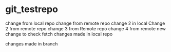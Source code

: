 # git_testrepo
change from local repo
change from remote repo
change 2 in local
Change 2 from remote repo
change 3 from Remote repo
change 4 from remote
new change to check fetch
changes made in local repo

changes made in branch